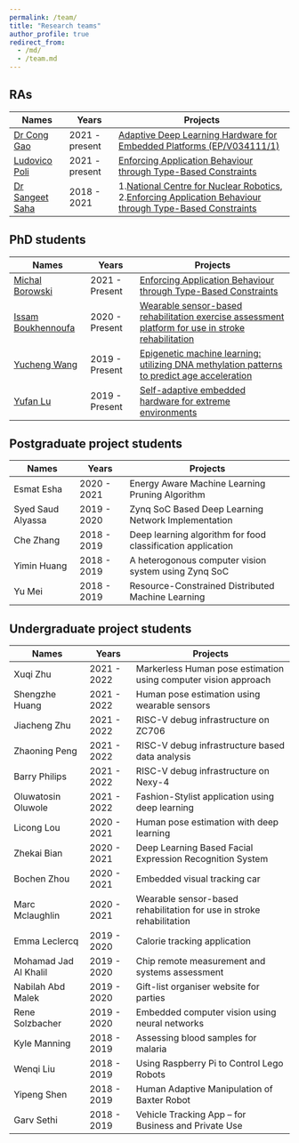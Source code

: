 ```yaml
---
permalink: /team/
title: "Research teams"
author_profile: true
redirect_from: 
  - /md/
  - /team.md
---
```


## RAs

|Names|Years |Projects|
|---|---|---|
|[Dr Cong Gao](https://www.linkedin.com/in/%E8%81%AA-%E9%AB%98-3a65a0163/)|2021 - present| [Adaptive Deep Learning Hardware for Embedded Platforms (EP/V034111/1)](https://balancezhai.github.io/portfolio/portfolio-995/) |
|[Ludovico Poli](https://uk.linkedin.com/in/ludovico-poli-448340190)|2021 - present| [Enforcing Application Behaviour through Type-Based Constraints](https://balancezhai.github.io/portfolio/protfolio-994/#) |
|[Dr Sangeet Saha](https://uk.linkedin.com/in/sangeet-saha-a677924b)|2018 - 2021|1.[National Centre for Nuclear Robotics](https://balancezhai.github.io/portfolio/protfolio-998/#), 2.[Enforcing Application Behaviour through Type-Based Constraints](https://balancezhai.github.io/portfolio/protfolio-994/#)|


## PhD students

| Names                   | Years            | Projects                                                             |
| --------                | ---------------- | ------------------------------------------------------------ |
| [Michal Borowski](https://www.linkedin.com/in/michal-borowski-521b8790/) | 2021 - Present   | [Enforcing Application Behaviour through Type-Based Constraints](https://balancezhai.github.io/portfolio/protfolio-994/#)                          |
| [Issam Boukhennoufa](https://www.linkedin.com/in/issam-boukhennoufa/) | 2020 - Present   | [Wearable sensor-based rehabilitation exercise assessment platform for use in stroke rehabilitation](https://balancezhai.github.io/portfolio/protfolio-996/)                          |
| [Yucheng Wang](https://www.linkedin.com/in/yucheng-wang-278b921b1/)       | 2019 - Present   | [Epigenetic machine learning: utilizing DNA methylation patterns to predict age acceleration](https://balancezhai.github.io/portfolio/protfolio-997/)                          |
| [Yufan Lu](https://scholar.google.ae/citations?user=OBZ16uoAAAAJ&hl=en)           | 2019 - Present   | [Self-adaptive embedded hardware for extreme environments](https://balancezhai.github.io/portfolio/portfolio-995/)     |

## Postgraduate project students

| Names                   | Years            | Projects                                                             |
| --------                | ---------------- | ------------------------------------------------------------ |
| Esmat Esha       | 2020 - 2021   | Energy Aware Machine Learning Pruning Algorithm     |
| Syed Saud Alyassa       | 2019 - 2020   | Zynq SoC Based Deep Learning Network Implementation   |
| Che Zhang | 2018 - 2019   | Deep learning algorithm for food classification application                         |
| Yimin Huang | 2018 - 2019   | A heterogonous computer vision system using Zynq SoC                 |
| Yu Mei | 2018 - 2019   | Resource-Constrained Distributed Machine Learning                         |

## Undergraduate project students

| Names                   | Years            | Projects                                                             |
| --------                | ---------------- | ------------------------------------------------------------ |
| Xuqi Zhu         | 2021 - 2022   | Markerless Human pose estimation using computer vision approach |
| Shengzhe Huang         | 2021 - 2022   | Human pose estimation using wearable sensors |
| Jiacheng Zhu         | 2021 - 2022   | RISC-V debug infrastructure on ZC706|
| Zhaoning Peng         | 2021 - 2022   | RISC-V debug infrastructure based data analysis |
| Barry Philips         | 2021 - 2022   | RISC-V debug infrastructure on Nexy-4 |
| Oluwatosin Oluwole    | 2021 - 2022   | Fashion-Stylist application using deep learning |
| Licong Lou         | 2020 - 2021   | Human pose estimation with deep learning |
| Zhekai Bian        | 2020 - 2021   | Deep Learning Based Facial Expression Recognition System |
| Bochen Zhou        | 2020 - 2021   | Embedded visual tracking car |
| Marc Mclaughlin    | 2020 - 2021   | Wearable sensor-based rehabilitation for use in stroke rehabilitation |
| Emma Leclercq    | 2019 - 2020   | Calorie tracking application |
| Mohamad Jad Al Khalil    | 2019 - 2020    | Chip remote measurement and systems assessment |
| Nabilah Abd Malek    | 2019 - 2020    | Gift-list organiser website for parties |
| Rene Solzbacher   | 2019 - 2020    | Embedded computer vision using neural networks |
| Kyle Manning   | 2018 - 2019    | Assessing blood samples for malaria |
| Wenqi Liu   | 2018 - 2019    | Using Raspberry Pi to Control Lego Robots |
| Yipeng Shen   | 2018 - 2019    | Human Adaptive Manipulation of Baxter Robot |
| Garv Sethi  | 2018 - 2019    | Vehicle Tracking App – for Business and Private Use|
